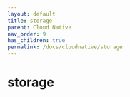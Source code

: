 ```yaml
---
layout: default
title: storage
parent: Cloud Native
nav_order: 9
has_children: true
permalink: /docs/cloudnative/storage
---
```


# storage




